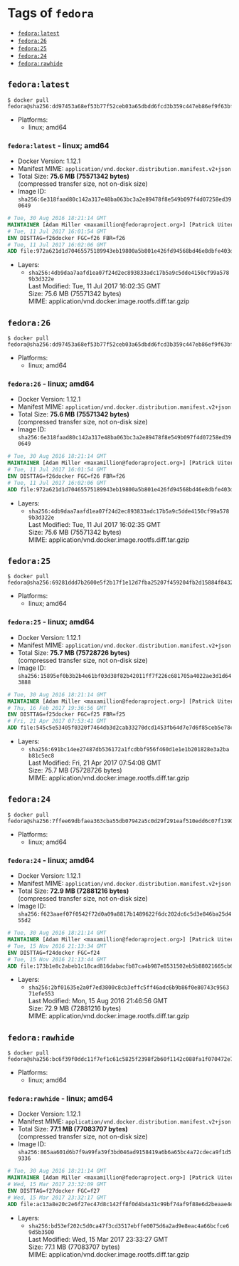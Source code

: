 <!-- THIS FILE IS GENERATED VIA './update-remote.sh' -->

# Tags of `fedora`

-	[`fedora:latest`](#fedoralatest)
-	[`fedora:26`](#fedora26)
-	[`fedora:25`](#fedora25)
-	[`fedora:24`](#fedora24)
-	[`fedora:rawhide`](#fedorarawhide)

## `fedora:latest`

```console
$ docker pull fedora@sha256:dd97453a68ef53b77f52ceb03a65dbdd6fcd3b359c447eb86ef9f63bfd9302e7
```

-	Platforms:
	-	linux; amd64

### `fedora:latest` - linux; amd64

-	Docker Version: 1.12.1
-	Manifest MIME: `application/vnd.docker.distribution.manifest.v2+json`
-	Total Size: **75.6 MB (75571342 bytes)**  
	(compressed transfer size, not on-disk size)
-	Image ID: `sha256:6e318faad80c142a317e48ba063bc3a2e89478f8e549b097f4d07258ed390649`

```dockerfile
# Tue, 30 Aug 2016 18:21:14 GMT
MAINTAINER [Adam Miller <maxamillion@fedoraproject.org>] [Patrick Uiterwijk <patrick@puiterwijk.org>]
# Tue, 11 Jul 2017 16:01:54 GMT
ENV DISTTAG=f26docker FGC=f26 FBR=f26
# Tue, 11 Jul 2017 16:02:06 GMT
ADD file:972a621d1d70465575189943eb19800a5b801e426fd94568bd46e8dbfe403d18 in / 
```

-	Layers:
	-	`sha256:4db9daa7aafd1ea07f24d2ec893833adc17b5a9c5dde4150cf99a5789b3d322e`  
		Last Modified: Tue, 11 Jul 2017 16:02:35 GMT  
		Size: 75.6 MB (75571342 bytes)  
		MIME: application/vnd.docker.image.rootfs.diff.tar.gzip

## `fedora:26`

```console
$ docker pull fedora@sha256:dd97453a68ef53b77f52ceb03a65dbdd6fcd3b359c447eb86ef9f63bfd9302e7
```

-	Platforms:
	-	linux; amd64

### `fedora:26` - linux; amd64

-	Docker Version: 1.12.1
-	Manifest MIME: `application/vnd.docker.distribution.manifest.v2+json`
-	Total Size: **75.6 MB (75571342 bytes)**  
	(compressed transfer size, not on-disk size)
-	Image ID: `sha256:6e318faad80c142a317e48ba063bc3a2e89478f8e549b097f4d07258ed390649`

```dockerfile
# Tue, 30 Aug 2016 18:21:14 GMT
MAINTAINER [Adam Miller <maxamillion@fedoraproject.org>] [Patrick Uiterwijk <patrick@puiterwijk.org>]
# Tue, 11 Jul 2017 16:01:54 GMT
ENV DISTTAG=f26docker FGC=f26 FBR=f26
# Tue, 11 Jul 2017 16:02:06 GMT
ADD file:972a621d1d70465575189943eb19800a5b801e426fd94568bd46e8dbfe403d18 in / 
```

-	Layers:
	-	`sha256:4db9daa7aafd1ea07f24d2ec893833adc17b5a9c5dde4150cf99a5789b3d322e`  
		Last Modified: Tue, 11 Jul 2017 16:02:35 GMT  
		Size: 75.6 MB (75571342 bytes)  
		MIME: application/vnd.docker.image.rootfs.diff.tar.gzip

## `fedora:25`

```console
$ docker pull fedora@sha256:69281ddd7b2600e5f2b17f1e12d7fba25207f459204fb2d15884f8432c479136
```

-	Platforms:
	-	linux; amd64

### `fedora:25` - linux; amd64

-	Docker Version: 1.12.1
-	Manifest MIME: `application/vnd.docker.distribution.manifest.v2+json`
-	Total Size: **75.7 MB (75728726 bytes)**  
	(compressed transfer size, not on-disk size)
-	Image ID: `sha256:15895ef0b3b2b4e61bf03d38f82b42011ff7f226c681705a4022ae3d1d643888`

```dockerfile
# Tue, 30 Aug 2016 18:21:14 GMT
MAINTAINER [Adam Miller <maxamillion@fedoraproject.org>] [Patrick Uiterwijk <patrick@puiterwijk.org>]
# Thu, 16 Feb 2017 19:36:56 GMT
ENV DISTTAG=f25docker FGC=f25 FBR=f25
# Fri, 21 Apr 2017 07:53:41 GMT
ADD file:545c5e53405f0320f7464db3d2cab33270dcd1453fb64d7e7d6f85ceb5e78c95 in / 
```

-	Layers:
	-	`sha256:691bc14ee27487db536172a1fcdbbf956f460d1e1e1b201828e3a2bab81c5ec8`  
		Last Modified: Fri, 21 Apr 2017 07:54:08 GMT  
		Size: 75.7 MB (75728726 bytes)  
		MIME: application/vnd.docker.image.rootfs.diff.tar.gzip

## `fedora:24`

```console
$ docker pull fedora@sha256:7ffee69dbfaea363cba55db07942a5c0d29f291eaf510edd6c07f139001f4174
```

-	Platforms:
	-	linux; amd64

### `fedora:24` - linux; amd64

-	Docker Version: 1.12.1
-	Manifest MIME: `application/vnd.docker.distribution.manifest.v2+json`
-	Total Size: **72.9 MB (72881216 bytes)**  
	(compressed transfer size, not on-disk size)
-	Image ID: `sha256:f623aaef07f0542f72d0a09a8817b1489622f6dc202dc6c5d3e846ba25d455d2`

```dockerfile
# Tue, 30 Aug 2016 18:21:14 GMT
MAINTAINER [Adam Miller <maxamillion@fedoraproject.org>] [Patrick Uiterwijk <patrick@puiterwijk.org>]
# Tue, 15 Nov 2016 21:13:34 GMT
ENV DISTTAG=f24docker FGC=f24
# Tue, 15 Nov 2016 21:13:44 GMT
ADD file:173b1e8c2abeb1c18cad816dabacfb87ca4b987e8531502eb5b88021665cb614 in / 
```

-	Layers:
	-	`sha256:2bf01635e2a0f7ed3800c8cb3effc5ff46adc6b9b86f0e80743c956371efe553`  
		Last Modified: Mon, 15 Aug 2016 21:46:56 GMT  
		Size: 72.9 MB (72881216 bytes)  
		MIME: application/vnd.docker.image.rootfs.diff.tar.gzip

## `fedora:rawhide`

```console
$ docker pull fedora@sha256:bc6f39f0ddc11f7ef1c61c5825f2398f2b60f1142c088fa1f070472e7aca0885
```

-	Platforms:
	-	linux; amd64

### `fedora:rawhide` - linux; amd64

-	Docker Version: 1.12.1
-	Manifest MIME: `application/vnd.docker.distribution.manifest.v2+json`
-	Total Size: **77.1 MB (77083707 bytes)**  
	(compressed transfer size, not on-disk size)
-	Image ID: `sha256:865aa601d6b7f9a99fa39f3bd046ad9158419a6b6a65bc4a72cdeca9f1d59336`

```dockerfile
# Tue, 30 Aug 2016 18:21:14 GMT
MAINTAINER [Adam Miller <maxamillion@fedoraproject.org>] [Patrick Uiterwijk <patrick@puiterwijk.org>]
# Wed, 15 Mar 2017 23:32:09 GMT
ENV DISTTAG=f27docker FGC=f27
# Wed, 15 Mar 2017 23:32:17 GMT
ADD file:ac13a8e20c2e6f27ec47d8c142ff8f0d4b4a31c99bf74af9f88e6d2beaae4e04 in / 
```

-	Layers:
	-	`sha256:bd53ef202c5d0ca47f3cd3517ebffe0075d6a2ad9e8eac4a66bcfce69d5b3500`  
		Last Modified: Wed, 15 Mar 2017 23:33:27 GMT  
		Size: 77.1 MB (77083707 bytes)  
		MIME: application/vnd.docker.image.rootfs.diff.tar.gzip
